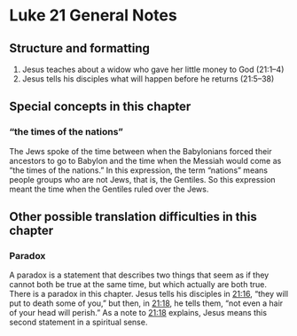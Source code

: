 # Luke 21 General Notes

## Structure and formatting

1. Jesus teaches about a widow who gave her little money to God (21:1–4)
2. Jesus tells his disciples what will happen before he returns (21:5–38)

## Special concepts in this chapter

### “the times of the nations”

The Jews spoke of the time between when the Babylonians forced their ancestors to go to Babylon and the time when the Messiah would come as “the times of the nations.” In this expression, the term “nations” means people groups who are not Jews, that is, the Gentiles. So this expression meant the time when the Gentiles ruled over the Jews.

## Other possible translation difficulties in this chapter

### Paradox

A paradox is a statement that describes two things that seem as if they cannot both be true at the same time, but which actually are both true. There is a paradox in this chapter. Jesus tells his disciples in [21:16](../21/16.md), “they will put to death some of you,” but then, in [21:18](../21/18.md), he tells them, “not even a hair of your head will perish.” As a note to [21:18](../21/18.md) explains, Jesus means this second statement in a spiritual sense.